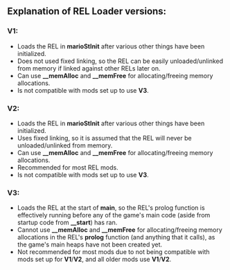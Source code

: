 ## Explanation of REL Loader versions:

### V1:
* Loads the REL in **marioStInit** after various other things have been initialized.
* Does not used fixed linking, so the REL can be easily unloaded/unlinked from memory if linked against other RELs later on.
* Can use **__memAlloc** and **__memFree** for allocating/freeing memory allocations.
* Is not compatible with mods set up to use **V3**.

### V2:
* Loads the REL in **marioStInit** after various other things have been initialized.
* Uses fixed linking, so it is assumed that the REL will never be unloaded/unlinked from memory.
* Can use **__memAlloc** and **__memFree** for allocating/freeing memory allocations.
* Recommended for most REL mods.
* Is not compatible with mods set up to use **V3**.

### V3:
* Loads the REL at the start of **main**, so the REL's prolog function is effectively running before any of the game's main code (aside from startup code from **__start**) has ran.
* Cannot use **__memAlloc** and **__memFree** for allocating/freeing memory allocations in the REL's **prolog** function (and anything that it calls), as the game's main heaps have not been created yet.
* Not recommended for most mods due to not being compatible with mods set up for **V1**/**V2**, and all older mods use **V1**/**V2**.

